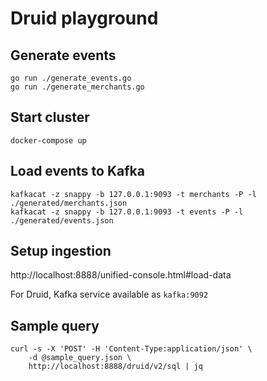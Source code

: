 # Druid playground

## Generate events
```
go run ./generate_events.go
go run ./generate_merchants.go
```

## Start cluster
```
docker-compose up
```

## Load events to Kafka
```
kafkacat -z snappy -b 127.0.0.1:9093 -t merchants -P -l ./generated/merchants.json
kafkacat -z snappy -b 127.0.0.1:9093 -t events -P -l ./generated/events.json
```

## Setup ingestion

http://localhost:8888/unified-console.html#load-data

For Druid, Kafka service available as `kafka:9092`

## Sample query

```
curl -s -X 'POST' -H 'Content-Type:application/json' \
    -d @sample_query.json \
    http://localhost:8888/druid/v2/sql | jq
```
